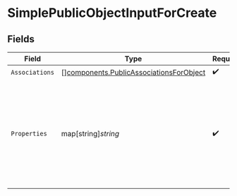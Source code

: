 # SimplePublicObjectInputForCreate


## Fields

| Field                                                                                                                                                                                               | Type                                                                                                                                                                                                | Required                                                                                                                                                                                            | Description                                                                                                                                                                                         | Example                                                                                                                                                                                             |
| --------------------------------------------------------------------------------------------------------------------------------------------------------------------------------------------------- | --------------------------------------------------------------------------------------------------------------------------------------------------------------------------------------------------- | --------------------------------------------------------------------------------------------------------------------------------------------------------------------------------------------------- | --------------------------------------------------------------------------------------------------------------------------------------------------------------------------------------------------- | --------------------------------------------------------------------------------------------------------------------------------------------------------------------------------------------------- |
| `Associations`                                                                                                                                                                                      | [][components.PublicAssociationsForObject](../../models/components/publicassociationsforobject.md)                                                                                                  | :heavy_check_mark:                                                                                                                                                                                  | N/A                                                                                                                                                                                                 |                                                                                                                                                                                                     |
| `Properties`                                                                                                                                                                                        | map[string]*string*                                                                                                                                                                                 | :heavy_check_mark:                                                                                                                                                                                  | N/A                                                                                                                                                                                                 | {<br/>"amount": "1500.00",<br/>"dealname": "Custom data integrations",<br/>"pipeline": "default",<br/>"closedate": "2019-12-07T16:50:06.678Z",<br/>"dealstage": "presentationscheduled",<br/>"hubspot_owner_id": "910901"<br/>} |